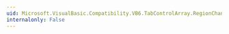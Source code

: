 ```yaml
---
uid: Microsoft.VisualBasic.Compatibility.VB6.TabControlArray.RegionChanged
internalonly: False
---
```

